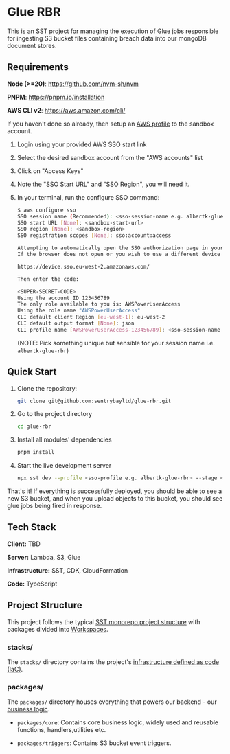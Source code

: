 # Glue RBR

This is an SST project for managing the execution of Glue jobs responsible for ingesting S3 bucket files containing breach data
into our mongoDB document stores.

## Requirements

**Node (>=20)**: https://github.com/nvm-sh/nvm

**PNPM**: https://pnpm.io/installation

**AWS CLI v2**: https://aws.amazon.com/cli/

If you haven't done so already, then setup an [AWS profile](https://docs.aws.amazon.com/cli/latest/userguide/sso-configure-profile-token.html#sso-configure-profile-token-auto-sso) to the sandbox account.

1. Login using your provided AWS SSO start link

2. Select the desired sandbox account from the "AWS accounts" list

3. Click on "Access Keys"

4. Note the "SSO Start URL" and "SSO Region", you will need it.

5. In your terminal, run the configure SSO command:

    ```sh
    $ aws configure sso
    SSO session name (Recommended): <sso-session-name e.g. albertk-glue-rbr>
    SSO start URL [None]: <sandbox-start-url>
    SSO region [None]: <sandbox-region>
    SSO registration scopes [None]: sso:account:access

    Attempting to automatically open the SSO authorization page in your default browser.
    If the browser does not open or you wish to use a different device to authorize this request, open the following URL:

    https://device.sso.eu-west-2.amazonaws.com/

    Then enter the code:

    <SUPER-SECRET-CODE>
    Using the account ID 123456789
    The only role available to you is: AWSPowerUserAccess
    Using the role name "AWSPowerUserAccess"
    CLI default client Region [eu-west-1]: eu-west-2
    CLI default output format [None]: json
    CLI profile name [AWSPowerUserAccess-123456789]: <sso-session-name e.g. albertk-glue-rbr>
    ```

    (NOTE: Pick something unique but sensible for your session name i.e. `albertk-glue-rbr`)

## Quick Start

1. Clone the repository:

    ```sh
    git clone git@github.com:sentrybayltd/glue-rbr.git
    ```

2. Go to the project directory
    ```sh
    cd glue-rbr
    ```

3. Install all modules' dependencies
    ```sh
    pnpm install
    ```

4. Start the live development server
    ```sh
    npx sst dev --profile <sso-profile e.g. albertk-glue-rbr> --stage <sso-stage e.g. albertk-glue-rbr>
    ```

That's it! If everything is successfully deployed, you should be able to see a new S3 bucket, and when you upload objects to this bucket, you should see glue jobs being fired in response.

## Tech Stack

**Client:** TBD

**Server:** Lambda, S3, Glue

**Infrastructure:** SST, CDK, CloudFormation

**Code:** TypeScript

## Project Structure

This project follows the typical [SST monorepo project structure](https://docs.sst.dev/learn/project-structure) with packages divided into [Workspaces](https://docs.npmjs.com/cli/v7/using-npm/workspaces).

### stacks/

The `stacks/` directory contains the project's [infrastructure defined as code (IaC)](https://sst.dev/chapters/what-is-infrastructure-as-code.html).

### packages/

The `packages/` directory houses everything that powers our backend - our [business logic](https://en.wikipedia.org/wiki/Domain-driven_design).

- `packages/core`: Contains core business logic, widely used and reusable functions, handlers,utilities etc.

- `packages/triggers`: Contains S3 bucket event triggers.